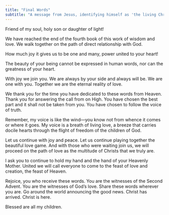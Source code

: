 ```yaml
---
title: "Final Words"
subtitle: "A message from Jesus, identifying himself as 'the living Christ who lives in you'"
---
```


Friend of my soul, holy son or daughter of light!

We have reached the end of the fourth book of this work of wisdom and love. We
walk together on the path of direct relationship with God.

How much joy it gives us to be one and many, power united to your heart!

The beauty of your being cannot be expressed in human words, nor can the
greatness of your heart.

With joy we join you. We are always by your side and always will be. We are one
with you. Together we are the eternal reality of love.

We thank you for the time you have dedicated to these words from Heaven. Thank
you for answering the call from on High. You have chosen the best part and it
shall not be taken from you. You have chosen to follow the voice of truth.

Remember, my voice is like the wind—you know not from whence it comes or where
it goes. My voice is a breath of living love, a breeze that carries docile
hearts through the flight of freedom of the children of God.

Let us continue with joy and peace. Let us continue playing together the
beautiful love game. And with those who were waiting join us, we will proceed
on the path of love as the multitude of Christs that we truly are.

I ask you to continue to hold my hand and the hand of your Heavenly Mother.
United we will call everyone to come to the feast of love and creation, the
feast of Heaven.

Rejoice, you who receive these words. You are the witnesses of the Second
Advent. You are the witnesses of God’s love. Share these words wherever you
are. Go around the world announcing the good news. Christ has arrived. Christ
is here.

Blessed are all my children.

